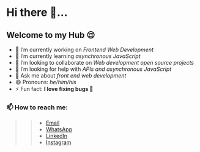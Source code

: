 <h1>Hi there 👋...</h1>

<h2>Welcome to my Hub 😌</h2>

- 🔭 I’m currently working on *Frontend Web Development*
- 🌱 I’m currently learning *asynchronous JavaScript*
- 👯 I’m looking to collaborate on *Web development open source projects*
- 🤔 I’m looking for help with *APIs and asynchronous JavaScript*
- 💬 Ask me about *front end web development*
- 😄 Pronouns: _he/him/his_
- ⚡ Fun fact: **I love fixing bugs 🌚**

### 📫 How to reach me:
>> * <a href="mailto:akintadetemi19@gmail.com">Email</a>
>> * <a href="https://api.whatsapp.com?phone=08135189838">WhatsApp</a>
>> * <a href="https://www.linkedin.com/in/temiloluwa-akintade-4b6798254?utm_source=share&utm_campaign=share_via&utm_content=profile&utm_medium=android_app">LinkedIn</a>
>> * <a href="https://instagram.com/temi_tenderluxe?utm_source=qr&igshid=MzNlNGNkZWQ4Mg==">Instagram</a>

